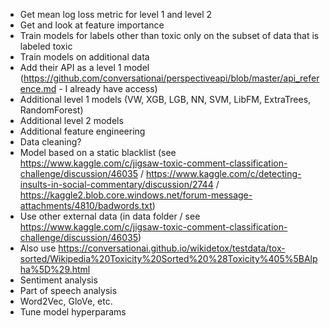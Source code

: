 * Get mean log loss metric for level 1 and level 2
* Get and look at feature importance
* Train models for labels other than toxic only on the subset of data that is labeled toxic
* Train models on additional data 
* Add their API as a level 1 model (https://github.com/conversationai/perspectiveapi/blob/master/api_reference.md - I already have access)
* Additional level 1 models (VW, XGB, LGB, NN, SVM, LibFM, ExtraTrees, RandomForest)
* Additional level 2 models
* Additional feature engineering
* Data cleaning?
* Model based on a static blacklist (see https://www.kaggle.com/c/jigsaw-toxic-comment-classification-challenge/discussion/46035 / https://www.kaggle.com/c/detecting-insults-in-social-commentary/discussion/2744 / https://kaggle2.blob.core.windows.net/forum-message-attachments/4810/badwords.txt)
* Use other external data (in data folder / see https://www.kaggle.com/c/jigsaw-toxic-comment-classification-challenge/discussion/46035)
* Also use https://conversationai.github.io/wikidetox/testdata/tox-sorted/Wikipedia%20Toxicity%20Sorted%20%28Toxicity%405%5BAlpha%5D%29.html
* Sentiment analysis
* Part of speech analysis
* Word2Vec, GloVe, etc.
* Tune model hyperparams
